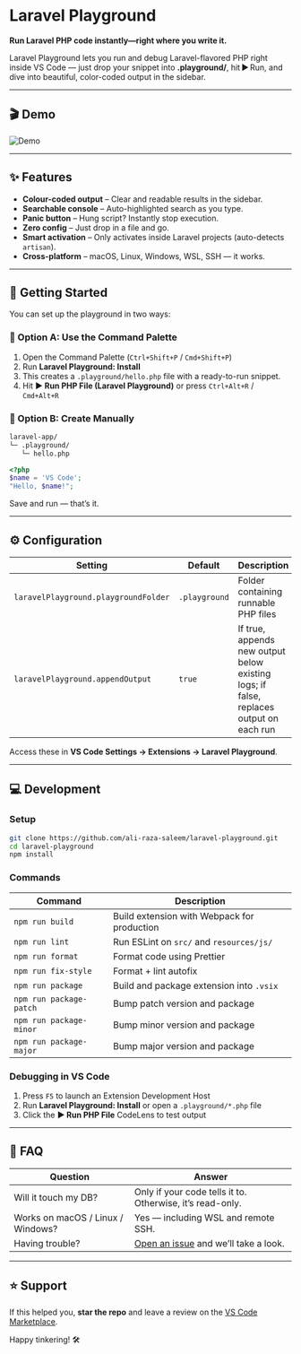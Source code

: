 # Laravel Playground

**Run Laravel PHP code instantly—right where you write it.**

Laravel Playground lets you run and debug Laravel-flavored PHP right inside VS Code — just drop your snippet into **.playground/**, hit ▶ Run, and dive into beautiful, color-coded output in the sidebar.

---

## 🎬 Demo

![Demo](https://raw.githubusercontent.com/ali-raza-saleem/laravel-playground/master/demo/setup.gif)

---

## ✨ Features

* **Colour-coded output** – Clear and readable results in the sidebar.
* **Searchable console** – Auto-highlighted search as you type.
* **Panic button** – Hung script? Instantly stop execution.
* **Zero config** – Just drop in a file and go.
* **Smart activation** – Only activates inside Laravel projects (auto-detects `artisan`).
* **Cross-platform** – macOS, Linux, Windows, WSL, SSH — it works.

---

## 🚀 Getting Started

You can set up the playground in two ways:

### 🔧 Option A: Use the Command Palette

1. Open the Command Palette (`Ctrl+Shift+P` / `Cmd+Shift+P`)
2. Run **Laravel Playground: Install**
3. This creates a `.playground/hello.php` file with a ready-to-run snippet.
4. Hit **▶ Run PHP File (Laravel Playground)** or press `Ctrl+Alt+R` / `Cmd+Alt+R`

### 📁 Option B: Create Manually

```bash
laravel-app/
└─ .playground/
   └─ hello.php
```

```php
<?php
$name = 'VS Code';
"Hello, $name!";
```

Save and run — that’s it.

---

## ⚙️ Configuration

| Setting                              | Default       | Description                                                                            |
| ------------------------------------ | ------------- | -------------------------------------------------------------------------------------- |
| `laravelPlayground.playgroundFolder` | `.playground` | Folder containing runnable PHP files                                                   |
| `laravelPlayground.appendOutput`     | `true`        | If true, appends new output below existing logs; if false, replaces output on each run |

Access these in **VS Code Settings → Extensions → Laravel Playground**.

---

## 💻 Development

### Setup

```bash
git clone https://github.com/ali-raza-saleem/laravel-playground.git
cd laravel-playground
npm install
```

### Commands

| Command                 | Description                                 |
| ----------------------- | ------------------------------------------- |
| `npm run build`         | Build extension with Webpack for production |
| `npm run lint`          | Run ESLint on `src/` and `resources/js/`    |
| `npm run format`        | Format code using Prettier                  |
| `npm run fix-style`     | Format + lint autofix                       |
| `npm run package`       | Build and package extension into `.vsix`    |
| `npm run package-patch` | Bump patch version and package              |
| `npm run package-minor` | Bump minor version and package              |
| `npm run package-major` | Bump major version and package              |

### Debugging in VS Code

1. Press `F5` to launch an Extension Development Host
2. Run **Laravel Playground: Install** or open a `.playground/*.php` file
3. Click the **▶ Run PHP File** CodeLens to test output

---

## 💬 FAQ

| Question                          | Answer                                                                                               |
| --------------------------------- | ---------------------------------------------------------------------------------------------------- |
| Will it touch my DB?              | Only if your code tells it to. Otherwise, it’s read-only.                                            |
| Works on macOS / Linux / Windows? | Yes — including WSL and remote SSH.                                                                  |
| Having trouble?                   | [Open an issue](https://github.com/ali-raza-saleem/laravel-playground/issues) and we’ll take a look. |

---

## ⭐ Support

If this helped you, **star the repo** and leave a review on the [VS Code Marketplace](https://marketplace.visualstudio.com/items?itemName=ali-raza-saleem.laravel-playground&ssr=false#review-details).

Happy tinkering! 🛠️
